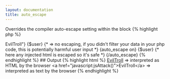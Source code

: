 ```yaml
---
layout: documentation
title: auto_escape
---
```


Overrides the compiler auto-escape setting within the block
{% highlight php %}
<?php
auto_escape(mixed $enabled)
{% endhighlight %}

* **enabled**: if set to "on", "enable", true or 1 then the compiler autoescaping is enabled inside this block. set to "off", "disable", false or 0 to disable it

## Example
{% highlight smarty %}
{$user="<a href=\"javascript:jsAttack()\">EvilTroll</a>"}
{$user} {* => no escaping, if you didn't filter your data in your php code, this is potentially harmful user input *}
 
{auto_escape on}
{$user} {* here any injected html is escaped so it's safe *}
{/auto_escape}
{% endhighlight %}

## Output
{% highlight html %}
<a href="javascript:jsAttack()">EvilTroll</a> => interpreted as HTML by the browser
&lt;a href="javascript:jsAttack()"&gt;EvilTroll&lt;/a&gt; => interpreted as text by the browser
{% endhighlight %}